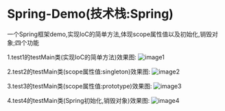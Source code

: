 # Spring-Demo(技术栈:Spring)
一个Spring框架demo,实现IoC的简单方法,体现scope属性值以及初始化,销毁对象;四个功能

1.test1的testMain类(实现IoC的简单方法)效果图:
![image1](https://github.com/MaoZiYang/Spring-Demo/tree/master/src/image/test1.png)  

2.test2的testMain类(scope属性值:singleton)效果图:
![image2](https://github.com/MaoZiYang/Spring-Demo/tree/master/src/image/test2.png)  

3.test3的testMain类(scope属性值:prototype)效果图:
![image3](https://github.com/MaoZiYang/Spring-Demo/tree/master/src/image/test3.png)  

4.test4的testMain类(Spring初始化,销毁对象)效果图:
![image4](https://github.com/MaoZiYang/Spring-Demo/tree/master/src/image/test4.png)  
